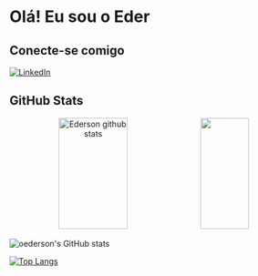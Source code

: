 # Olá! Eu sou o Eder
## Conecte-se comigo
[![LinkedIn](https://img.shields.io/badge/-LinkedIn-000?style=for-the-badge&logo=linkedin&logoColor=30A3DC)](https://www.linkedin.com/in/ederson-uema-338a95247/)

## GitHub Stats
<div align="center">  
  <img width="49%" height="195px" src="https://github-readme-stats.vercel.app/api?username=oederson&show_icons=true&count_private=true&hide_border=true&title_color=00bfbf&icon_color=00bfbf&text_color=c9d1d9&bg_color=0d1117" alt="Ederson github stats" /> 
  
  <img width="41%" height="195px" src="https://github-readme-stats.vercel.app/api/top-langs/?username=oederson&layout=compact&hide_border=true&title_color=00bfbf&text_color=00bfbf&bg_color=0d1117" />
</div>

![oederson's GitHub stats](https://github-readme-stats.vercel.app/api?username=oederson&count_private=true&show_icons=true&theme=transparent)

[![Top Langs](https://github-readme-stats.vercel.app/api/top-langs/?username=oederson&theme=transparent&layout=donut-vertical)](https://github.com/oederson/github-readme-stats)
